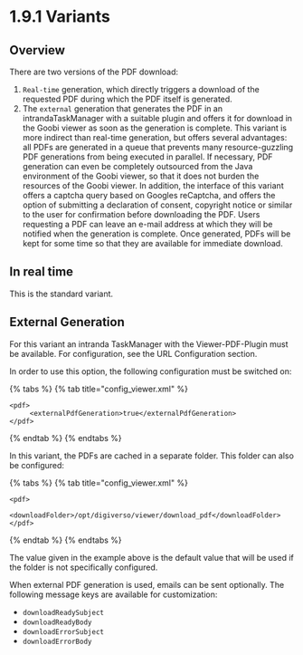 # 1.9.1 Variants

## Overview

There are two versions of the PDF download:&#x20;

1. `Real-time` generation, which directly triggers a download of the requested PDF during which the PDF itself is generated.&#x20;
2. The `external` generation that generates the PDF in an intrandaTaskManager with a suitable plugin and offers it for download in the Goobi viewer as soon as the generation is complete. This variant is more indirect than real-time generation, but offers several advantages: all PDFs are generated in a queue that prevents many resource-guzzling PDF generations from being executed in parallel. If necessary, PDF generation can even be completely outsourced from the Java environment of the Goobi viewer, so that it does not burden the resources of the Goobi viewer. In addition, the interface of this variant offers a captcha query based on Googles reCaptcha, and offers the option of submitting a declaration of consent, copyright notice or similar to the user for confirmation before downloading the PDF. Users requesting a PDF can leave an e-mail address at which they will be notified when the generation is complete. Once generated, PDFs will be kept for some time so that they are available for immediate download.

## In real time

This is the standard variant.

## External Generation

For this variant an intranda TaskManager with the Viewer-PDF-Plugin must be available. For configuration, see the URL Configuration section.&#x20;

In order to use this option, the following configuration must be switched on:

{% tabs %}
{% tab title="config_viewer.xml" %}
```markup
<pdf>
     <externalPdfGeneration>true</externalPdfGeneration>
</pdf>
```
{% endtab %}
{% endtabs %}

In this variant, the PDFs are cached in a separate folder. This folder can also be configured:

{% tabs %}
{% tab title="config_viewer.xml" %}
```markup
<pdf>
     <downloadFolder>/opt/digiverso/viewer/download_pdf</downloadFolder>
</pdf>
```
{% endtab %}
{% endtabs %}

The value given in the example above is the default value that will be used if the folder is not specifically configured.

When external PDF generation is used, emails can be sent optionally. The following message keys are available for customization:

* `downloadReadySubject`
* `downloadReadyBody`
* `downloadErrorSubject`
* `downloadErrorBody`
